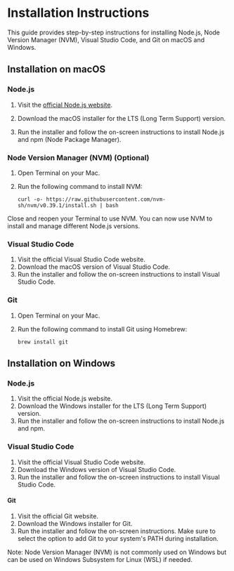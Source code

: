 # Installation Instructions

This guide provides step-by-step instructions for installing Node.js, Node Version Manager (NVM), Visual Studio Code, and Git on macOS and Windows.

## Installation on macOS

### Node.js

1. Visit the [official Node.js website](https://nodejs.org/).

2. Download the macOS installer for the LTS (Long Term Support) version.

3. Run the installer and follow the on-screen instructions to install Node.js and npm (Node Package Manager).

### Node Version Manager (NVM) (Optional)

1. Open Terminal on your Mac.

2. Run the following command to install NVM:

   ```shell
   curl -o- https://raw.githubusercontent.com/nvm-sh/nvm/v0.39.1/install.sh | bash

Close and reopen your Terminal to use NVM. You can now use NVM to install and manage different Node.js versions.

### Visual Studio Code
1. Visit the official Visual Studio Code website.
2. Download the macOS version of Visual Studio Code.
3. Run the installer and follow the on-screen instructions to install Visual Studio Code.

### Git
1. Open Terminal on your Mac.
2. Run the following command to install Git using Homebrew:

    ```shell
    brew install git

## Installation on Windows

### Node.js
1. Visit the official Node.js website.
2. Download the Windows installer for the LTS (Long Term Support) version.
3. Run the installer and follow the on-screen instructions to install Node.js and npm.

### Visual Studio Code
1. Visit the official Visual Studio Code website.
2. Download the Windows version of Visual Studio Code.
3. Run the installer and follow the on-screen instructions to install Visual Studio Code.

#### Git
1. Visit the official Git website.
2. Download the Windows installer for Git.
3. Run the installer and follow the on-screen instructions. Make sure to select the option to add Git to your system's PATH during installation.

Note: Node Version Manager (NVM) is not commonly used on Windows but can be used on Windows Subsystem for Linux (WSL) if needed.

